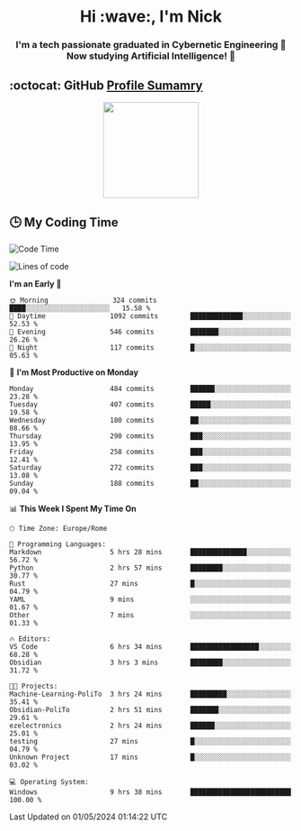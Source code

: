 <h1 align="center">Hi :wave:, I'm Nick</h1>

<h3 align="center">I'm a tech passionate graduated in Cybernetic Engineering 🤖<br>
Now studying Artificial Intelligence! 🧠</h3>


## :octocat: GitHub <a href="https://github.com/vn7n24fzkq/github-profile-summary-cards">Profile Sumamry</a>

<p align="center">
   <img style="height:170px;display:inline-block"  src="http://github-profile-summary-cards.vercel.app/api/cards/profile-details?username=CodeClimberNT&theme=github_dark" />
<!--    <img style="height:170px;display:inline-block"  src="http://github-profile-summary-cards.vercel.app/api/cards/repos-per-language?username=CodeClimberNT&theme=github_dark&exclude=" /> -->
</p>

 ## :clock3: My Coding Time 
 
<!--START_SECTION:waka-->
![Code Time](http://img.shields.io/badge/Code%20Time-183%20hrs%2054%20mins-blue)

![Lines of code](https://img.shields.io/badge/From%20Hello%20World%20I%27ve%20Written-2.6%20million%20lines%20of%20code-blue)

**I'm an Early 🐤** 

```text
🌞 Morning                324 commits         ████░░░░░░░░░░░░░░░░░░░░░   15.58 % 
🌆 Daytime                1092 commits        █████████████░░░░░░░░░░░░   52.53 % 
🌃 Evening                546 commits         ███████░░░░░░░░░░░░░░░░░░   26.26 % 
🌙 Night                  117 commits         █░░░░░░░░░░░░░░░░░░░░░░░░   05.63 % 
```
📅 **I'm Most Productive on Monday** 

```text
Monday                   484 commits         ██████░░░░░░░░░░░░░░░░░░░   23.28 % 
Tuesday                  407 commits         █████░░░░░░░░░░░░░░░░░░░░   19.58 % 
Wednesday                180 commits         ██░░░░░░░░░░░░░░░░░░░░░░░   08.66 % 
Thursday                 290 commits         ███░░░░░░░░░░░░░░░░░░░░░░   13.95 % 
Friday                   258 commits         ███░░░░░░░░░░░░░░░░░░░░░░   12.41 % 
Saturday                 272 commits         ███░░░░░░░░░░░░░░░░░░░░░░   13.08 % 
Sunday                   188 commits         ██░░░░░░░░░░░░░░░░░░░░░░░   09.04 % 
```


📊 **This Week I Spent My Time On** 

```text
🕑︎ Time Zone: Europe/Rome

💬 Programming Languages: 
Markdown                 5 hrs 28 mins       ██████████████░░░░░░░░░░░   56.72 % 
Python                   2 hrs 57 mins       ████████░░░░░░░░░░░░░░░░░   30.77 % 
Rust                     27 mins             █░░░░░░░░░░░░░░░░░░░░░░░░   04.79 % 
YAML                     9 mins              ░░░░░░░░░░░░░░░░░░░░░░░░░   01.67 % 
Other                    7 mins              ░░░░░░░░░░░░░░░░░░░░░░░░░   01.33 % 

🔥 Editors: 
VS Code                  6 hrs 34 mins       █████████████████░░░░░░░░   68.28 % 
Obsidian                 3 hrs 3 mins        ████████░░░░░░░░░░░░░░░░░   31.72 % 

🐱‍💻 Projects: 
Machine-Learning-PoliTo  3 hrs 24 mins       █████████░░░░░░░░░░░░░░░░   35.41 % 
Obsidian-PoliTo          2 hrs 51 mins       ███████░░░░░░░░░░░░░░░░░░   29.61 % 
ezelectronics            2 hrs 24 mins       ██████░░░░░░░░░░░░░░░░░░░   25.01 % 
testing                  27 mins             █░░░░░░░░░░░░░░░░░░░░░░░░   04.79 % 
Unknown Project          17 mins             █░░░░░░░░░░░░░░░░░░░░░░░░   03.02 % 

💻 Operating System: 
Windows                  9 hrs 38 mins       █████████████████████████   100.00 % 
```


 Last Updated on 01/05/2024 01:14:22 UTC
<!--END_SECTION:waka-->

